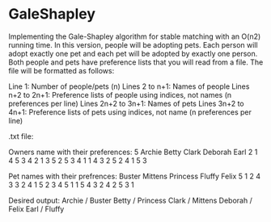 # GaleShapley
Implementing the Gale-Shapley algorithm for stable matching with an O(n2) running time. In this version, people will be adopting pets. Each person will adopt exactly one pet and each pet will be adopted by exactly one person. Both people and pets have preference lists that you will read from a file. The file will be formatted as follows:

Line 1: Number of people/pets (n)
Lines 2 to n+1: Names of people
Lines n+2 to 2n+1: Preference lists of people using indices, not names (n preferences per line)
Lines 2n+2 to 3n+1: Names of pets
Lines 3n+2 to 4n+1: Preference lists of pets using indices, not name (n preferences per line)


.txt file:

Owners name with their preferences:
5
Archie
Betty
Clark
Deborah
Earl
2 1 4 5 3
4 2 1 3 5
2 5 3 4 1
1 4 3 2 5
2 4 1 5 3


Pet names with their prefrences:
Buster
Mittens
Princess
Fluffy
Felix
5 1 2 4 3
3 2 4 1 5
2 3 4 5 1
1 5 4 3 2
4 2 5 3 1

Desired output:
Archie / Buster
Betty / Princess
Clark / Mittens
Deborah / Felix
Earl / Fluffy
